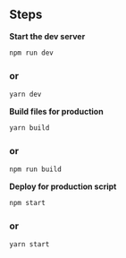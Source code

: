 
## Steps


**Start the dev server**
```bash
npm run dev
```
### or
```bash
yarn dev
```

**Build files for production**
```bash
yarn build
```
### or

```bash
npm run build
```

**Deploy for production script**
```bash
npm start
```
### or
```bash
yarn start
```